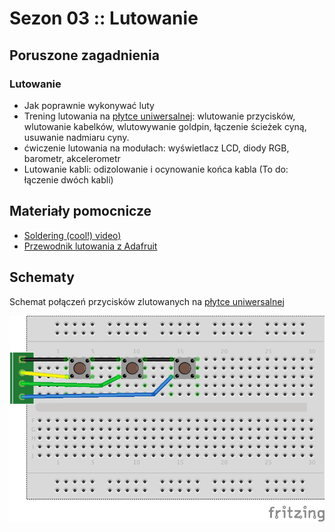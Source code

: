 # Sezon 03 :: Lutowanie 

## Poruszone zagadnienia

### Lutowanie
- Jak poprawnie wykonywać luty
- Trening lutowania na [płytce uniwersalnej](https://github.com/CreativeCodingPL/PhysicalComputing/tree/2019/s01_pierwsza_dioda_i_prezenty#płytka-uniwersalna): wlutowanie przycisków, wlutowanie kabelków, wlutowywanie goldpin, łączenie ścieżek cyną, usuwanie nadmiaru cyny.
- ćwiczenie lutowania na modułach: wyświetlacz LCD, diody RGB, barometr, akcelerometr 
- Lutowanie kabli: odizolowanie i ocynowanie końca kabla
(To do: łączenie dwóch kabli)

## Materiały pomocnicze 
- [Soldering (cool!) video)](https://youtu.be/QKbJxytERvg)
- [Przewodnik lutowania z Adafruit](https://learn.adafruit.com/adafruit-guide-excellent-soldering)

## Schematy

Schemat połączeń przycisków zlutowanych na [płytce uniwersalnej](https://github.com/CreativeCodingPL/PhysicalComputing/tree/2019/s01_pierwsza_dioda_i_prezenty#płytka-uniwersalna)

![przyciski](przyciski.png)